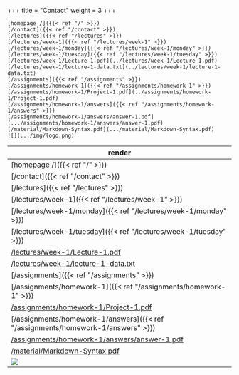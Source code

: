 +++
title = "Contact"
weight = 3
+++

```
[homepage /]({{< ref "/" >}})
[/contact]({{< ref "/contact" >}})
[/lectures]({{< ref "/lectures" >}})
[/lectures/week-1]({{< ref "/lectures/week-1" >}})
[/lectures/week-1/monday]({{< ref "/lectures/week-1/monday" >}})
[/lectures/week-1/tuesday]({{< ref "/lectures/week-1/tuesday" >}})
[/lectures/week-1/Lecture-1.pdf](../lectures/week-1/Lecture-1.pdf)
[/lectures/week-1/lecture-1-data.txt](../lectures/week-1/lecture-1-data.txt)
[/assignments]({{< ref "/assignments" >}})
[/assignments/homework-1]({{< ref "/assignments/homework-1" >}})
[/assignments/homework-1/Project-1.pdf](../assignments/homework-1/Project-1.pdf)
[/assignments/homework-1/answers]({{< ref "/assignments/homework-1/answers" >}})
[/assignments/homework-1/answers/answer-1.pdf](.../assignments/homework-1/answers/answer-1.pdf)
[/material/Markdown-Syntax.pdf](.../material/Markdown-Syntax.pdf)
![](.../img/logo.png)
```

| render |
| -- |
| [homepage /]({{< ref "/" >}}) |
| [/contact]({{< ref "/contact" >}}) |
| [/lectures]({{< ref "/lectures" >}}) |
| [/lectures/week-1]({{< ref "/lectures/week-1" >}}) |
| [/lectures/week-1/monday]({{< ref "/lectures/week-1/monday" >}}) |
| [/lectures/week-1/tuesday]({{< ref "/lectures/week-1/tuesday" >}}) |
| [/lectures/week-1/Lecture-1.pdf](../lectures/week-1/Lecture-1.pdf) |
| [/lectures/week-1/lecture-1-data.txt](../lectures/week-1/lecture-1-data.txt) |
| [/assignments]({{< ref "/assignments" >}}) |
| [/assignments/homework-1]({{< ref "/assignments/homework-1" >}}) |
| [/assignments/homework-1/Project-1.pdf](../assignments/homework-1/Project-1.pdf) |
| [/assignments/homework-1/answers]({{< ref "/assignments/homework-1/answers" >}}) |
| [/assignments/homework-1/answers/answer-1.pdf](../assignments/homework-1/answers/answer-1.pdf) |
| [/material/Markdown-Syntax.pdf](../material/Markdown-Syntax.pdf) |
| ![](../img/logo.png) |

